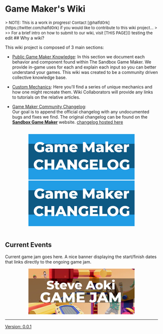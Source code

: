# Game Maker's Wiki
<font size="2">
> NOTE: This is a work in progress! Contact [@halfd0rk](https://twitter.com/halfd0rk) if you would like to contribute to this wiki project...
>
>> For a brief intro on how to submit to our wiki, visit [THIS PAGE]()
</font>
testing the edit
## Why a wiki?

This wiki project is composed of 3 main sections:

- [Public Game Maker Knowledge](https://github.com/Drassil/git-wiki-theme): In this section we document each behavior and component found within The Sandbox Game Maker. We provide in-game uses for each and explain each input so you can better understand your games. This wiki was created to be a community driven collective knowledge base.


- [Custom Mechanics](): Here you'll find a series of unique mechanics and how one might recreate them. Wiki Collaborators will provide any links to tutorials on the relative articles.

- [Game Maker Community Changelog](https://www.sandbox.game/en/create/changelog/):\
 Our goal is to append the official changelog with any undocumented bugs and fixes we find. The original changelog can be found on the [**Sandbox Game Maker**](https://www.sandbox.game/en/create/changelog/) website. 
[changelog hosted here](gm-changelog)

<br>
<center>
<td><a href="https://www.sandbox.game/en/create/changelog/" title="Game Maker Official Changelog"><img src="/assets/game-maker-changelog.jpg" style="width:350px;height:150px;"></a></td>
<td><a href="{{ '/gm-community-changelog' | relative_url }}" title="Game Maker Community Changelog"><img src="/assets/game-maker-changelog.jpg" style="width:350px;height:150px;"></a></td>
</center>
<br>

## Current Events

Current game jam goes here. A nice banner displaying the start/finish dates that links directly to the ongoing game jam.
<p align=center><a href="https://medium.com/sandbox-game/steve-aoki-game-jam-results-118ab03f63e7" title="Steve Aoki Game Jam"><img src="/assets/game-jam-banner.jpg" style="width:350px;height:150px;">


- - -


Version: 0.0.1
